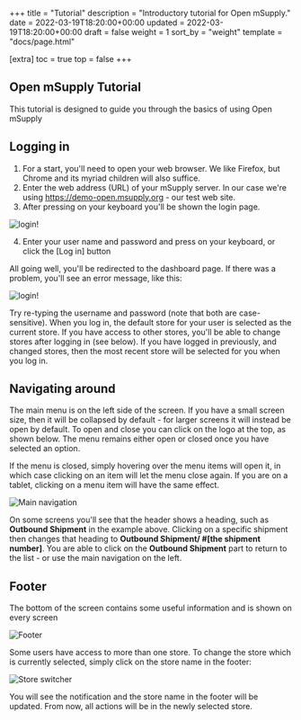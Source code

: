 +++
title = "Tutorial"
description = "Introductory tutorial for Open mSupply."
date = 2022-03-19T18:20:00+00:00
updated = 2022-03-19T18:20:00+00:00
draft = false
weight = 1
sort_by = "weight"
template = "docs/page.html"

[extra]
toc = true
top = false
+++

## Open mSupply Tutorial

This tutorial is designed to guide you through the basics of using Open mSupply

## Logging in

1. For a start, you'll need to open your web browser. We like Firefox, but Chrome and its myriad children will also suffice.
2. Enter the web address (URL) of your mSupply server. In our case we're using https://demo-open.msupply.org - our test web site.
3. After pressing <enter> on your keyboard you'll be shown the login page.

![login!](/docs/log_in.png)

4. Enter your user name and password and press <enter> on your keyboard, or click the [Log in] button

All going well, you'll be redirected to the dashboard page.
If there was a problem, you'll see an error message, like this:

![login!](/docs/log_in_error.png)

Try re-typing the username and password (note that both are case-sensitive).
When you log in, the default store for your user is selected as the current store. If you have access to other stores, you'll be able to change stores after logging in (see below).
If you have logged in previously, and changed stores, then the most recent store will be selected for you when you log in.

## Navigating around

The main menu is on the left side of the screen. If you have a small screen size, then it will be collapsed by default - for larger screens it will instead be open by default.
To open and close you can click on the logo at the top, as shown below. The menu remains either open or closed once you have selected an option.

If the menu is closed, simply hovering over the menu items will open it, in which case clicking on an item will let the menu close again. If you are on a tablet, clicking on a menu item will have the same effect.

![Main navigation](/docs/main_nav.gif)

On some screens you'll see that the header shows a heading, such as **Outbound Shipment** in the example above. Clicking on a specific shipment then changes that heading to **Outbound Shipment/ #[the shipment number]**. You are able to click on the **Outbound Shipment** part to return to the list - or use the main navigation on the left.

## Footer

The bottom of the screen contains some useful information and is shown on every screen

![Footer](/docs/footer.png)

Some users have access to more than one store. To change the store which is currently selected, simply click on the store name in the footer:

![Store switcher](/docs/store_switcher.gif)

You will see the notification and the store name in the footer will be updated. From now, all actions will be in the newly selected store.
